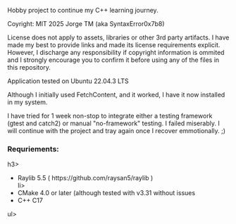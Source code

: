 Hobby project to continue my C++ learning journey.

Coyright: 
MIT 2025 Jorge TM (aka SyntaxError0x7b8)

License does not apply to assets, libraries or other 3rd party artifacts. 
I have made my best to provide links and made its license requirements explicit.
However, I discharge any responsibility if copyright information is ommited and
I strongly encourage you to confirm it before using any of the files in this repository.

Application tested on Ubuntu 22.04.3 LTS

Although I initially used FetchContent, and it worked, I have it now installed in my system.

I have tried for 1 week non-stop to integrate either a testing framework (gtest and catch2) or
manual "no-framework" testing. I failed miserably. I will continue with the project and tray again
once I recover emmotionally. ;)

<h3>Requriements:</h3>h3>
<ul>
<li>Raylib 5.5 ( https://github.com/raysan5/raylib )</li>li>
<li>CMake 4.0 or later (although tested with v3.31 without issues</li>
<li>C++ C17</li>
</ul>ul>
